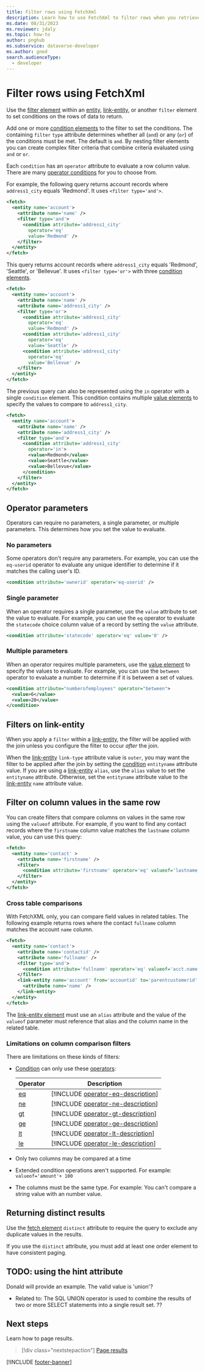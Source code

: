 ```yaml
---
title: Filter rows using FetchXml
description: Learn how to use FetchXml to filter rows when you retrieve data from Microsoft Dataverse.
ms.date: 08/31/2023
ms.reviewer: jdaly
ms.topic: how-to
author: pnghub
ms.subservice: dataverse-developer
ms.author: gned
search.audienceType: 
  - developer
---
```

# Filter rows using FetchXml

Use the [filter element](reference/filter.md) within an [entity](reference/entity.md), [link-entity](reference/link-entity.md), or another `filter` element to set conditions on the rows of data to return.

Add one or more [condition elements](reference/condition.md) to the filter to set the conditions. The containing `filter` `type` attribute determines whether all (`and`) or any (`or`) of the conditions must be met. The default is `and`. By nesting filter elements you can create complex filter criteria that combine criteria evaluated using `and` or `or`.

Each `condition` has an `operator` attribute to evaluate a row column value. There are many [operator conditions](reference/operators.md) for you to choose from.

For example, the following query returns account records where `address1_city` equals 'Redmond'. It uses `<filter type='and'>`.

```xml
<fetch>
  <entity name='account'>
    <attribute name='name' />
    <filter type='and'>
      <condition attribute='address1_city'
        operator='eq'
        value='Redmond' />
    </filter>
  </entity>
</fetch>
```

This query returns account records where `address1_city` equals 'Redmond', 'Seattle', or 'Bellevue'. It uses `<filter type='or'>` with three [condition elements](reference/condition.md).

```xml
<fetch>
  <entity name='account'>
    <attribute name='name' />
    <attribute name='address1_city' />
    <filter type='or'>
      <condition attribute='address1_city'
        operator='eq'
        value='Redmond' />
      <condition attribute='address1_city'
        operator='eq'
        value='Seattle' />
      <condition attribute='address1_city'
        operator='eq'
        value='Bellevue' />
    </filter>
  </entity>
</fetch>
```

The previous query can also be represented using the `in` operator with a single `condition` element. This condition contains multiple [value elements](reference/value.md) to specify the values to compare to `address1_city`.

```xml
<fetch>
  <entity name='account'>
    <attribute name='name' />
    <attribute name='address1_city' />
    <filter type='and'>
      <condition attribute='address1_city'
        operator='in'>
        <value>Redmond</value>
        <value>Seattle</value>
        <value>Bellevue</value>
      </condition>
    </filter>
  </entity>
</fetch>
```

## Operator parameters

Operators can require no parameters, a single parameter, or multiple parameters. This determines how you set the value to evaluate.

### No parameters

Some operators don't require any parameters.
For example, you can use the `eq-userid` operator to evaluate any unique identifier to determine if it matches the calling user's ID.

```xml
<condition attribute='ownerid' operator='eq-userid' />
```

### Single parameter

When an operator requires a single parameter, use the `value` attribute to set the value to evaluate.
For example, you can use the `eq` operator to evaluate the `statecode` choice column value of a record by setting the `value` attribute.

```xml
<condition attribute='statecode' operator='eq' value='0' />
```

### Multiple parameters

When an operator requires multiple parameters, use the [value element](reference/value.md) to specify the values to evaluate.
For example, you can use the `between` operator to evaluate a number to determine if it is between a set of values.

```xml
<condition attribute="numberofemployees" operator="between">
  <value>6</value>
  <value>20</value>
</condition>
```

## Filters on link-entity

When you apply a `filter` within a [link-entity](reference/link-entity.md), the filter will be applied with the join unless you configure the filter to occur *after* the join.

When the [link-entity](reference/link-entity.md) `link-type` attribute value is `outer`, you may want the filter to be applied after the join by setting the [condition](reference/condition.md) `entityname` attribute value. If you are using a [link-entity](reference/link-entity.md) `alias`, use the `alias` value to set the `entityname` attribute. Otherwise, set the `entityname` attribute value to the [link-entity](reference/link-entity.md) `name` attribute value.

<!-- 
TODO Example
Why would you want the filter to be applied after the join?
 -->

## Filter on column values in the same row

You can create filters that compare columns on values in the same row using the `valueof` attribute. For example, if you want to find any contact records where the `firstname` column value matches the `lastname` column value, you can use this query:

```xml
<fetch>
  <entity name='contact' >
    <attribute name='firstname' />
    <filter>
      <condition attribute='firstname' operator='eq' valueof='lastname'/>
    </filter>
  </entity>
</fetch>
```

### Cross table comparisons

With FetchXML only, you can compare field values in related tables. The following example returns rows where the contact `fullname` column matches the account `name` column.

```xml
<fetch> 
  <entity name='contact'>
    <attribute name='contactid' />
    <attribute name='fullname' />
    <filter type='and'>
      <condition attribute='fullname' operator='eq' valueof='acct.name' />
    </filter>
    <link-entity name='account' from='accountid' to='parentcustomerid' link-type='outer' alias='acct'>
      <attribute name='name' />
    </link-entity>
  </entity>
</fetch>
```

The [link-entity element](reference/link-entity.md) must use an `alias` attribute and the value of the `valueof` parameter must reference that alias and the column name in the related table.


### Limitations on column comparison filters

There are limitations on these kinds of filters:

- [Condition](reference/condition.md) can only use these [operators](reference/operators.md):

  |Operator |Description|
  |---------|---------|
  |[eq](reference/operators.md#eq)|[!INCLUDE [operator-eq-description](reference/includes/operator-eq-description.md)]|
  |[ne](reference/operators.md#ne)|[!INCLUDE [operator-ne-description](reference/includes/operator-ne-description.md)]|
  |[gt](reference/operators.md#gt)|[!INCLUDE [operator-gt-description](reference/includes/operator-gt-description.md)]|
  |[ge](reference/operators.md#ge)|[!INCLUDE [operator-ge-description](reference/includes/operator-ge-description.md)]|
  |[lt](reference/operators.md#lt)|[!INCLUDE [operator-lt-description](reference/includes/operator-lt-description.md)]|
  |[le](reference/operators.md#le)|[!INCLUDE [operator-le-description](reference/includes/operator-le-description.md)]|

- Only two columns may be compared at a time
- Extended condition operations aren't supported. For example: `valueof='amount'+ 100`
- The columns must be the same type. For example: You can't compare a string value with an number value.

## Returning distinct results

Use the [fetch element](reference/fetch.md) `distinct` attribute to require the query to exclude any duplicate values in the results.

If you use the `distinct` attribute, you must add at least one order element to have consistent paging.

## TODO: using the hint attribute

Donald will provide an example.
The valid value is 'union'? 
 - Related to: The SQL UNION operator is used to combine the results of two or more SELECT statements into a single result set. ??


## Next steps

Learn how to page results.

> [!div class="nextstepaction"]
> [Page results](page-results.md)

[!INCLUDE [footer-banner](../../../includes/footer-banner.md)]